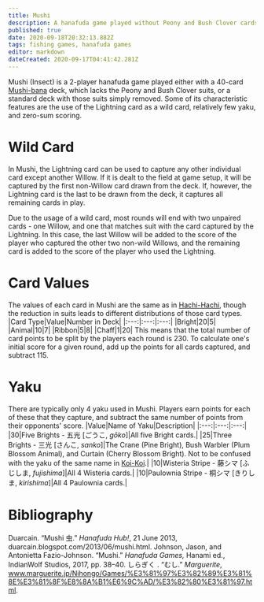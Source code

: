 ```yaml
---
title: Mushi
description: A hanafuda game played without Peony and Bush Clover cards
published: true
date: 2020-09-18T20:32:13.882Z
tags: fishing games, hanafuda games
editor: markdown
dateCreated: 2020-09-17T04:41:42.281Z
---
```


Mushi (Insect) is a 2-player hanafuda game played either with a 40-card [Mushi-bana](/en/hanafuda/patterns/mushibana) deck, which lacks the Peony and Bush Clover suits, or a standard deck with those suits simply removed. Some of its characteristic features are the use of the Lightning card as a wild card, relatively few yaku, and zero-sum scoring.

# Wild Card
In Mushi, the Lightning card can be used to capture any other individual card except another Willow. If it is dealt to the field at game setup, it will be captured by the first non-Willow card drawn from the deck. If, however, the Lightning card is the last to be drawn from the deck, it captures all remaining cards in play.

Due to the usage of a wild card, most rounds will end with two unpaired cards - one Willow, and one that matches suit with the card captured by the Lightning. In this case, the last Willow will be added to the score of the player who captured the other two non-wild Willows, and the remaining card is added to the score of the player who used the Lightning.
# Card Values
The values of each card in Mushi are the same as in [Hachi-Hachi](/en/hanafuda/games/hachi-hachi), though the reduction in suits leads to different distributions of those card types.
|Card Type|Value|Number in Deck|
|:---:|:---:|:---:|
|Bright|20|5|
|Animal|10|7|
|Ribbon|5|8|
|Chaff|1|20|
This means that the total number of card points to be split by the players each round is 230. To calculate one's initial score for a given round, add up the points for all cards captured, and subtract 115.
# Yaku
There are typically only 4 yaku used in Mushi. Players earn points for each of these that they capture, and subtract the same number of points from their opponents' score.
|Value|Name of Yaku|Description|
|:---:|:---:|:---:|
|30|Five Brights - 五光 [ごうこ, *gōko*]|All five Bright cards.|
|25|Three Brights - 三光 [さんこ, *sanko*]|The Crane (Pine Bright), Bush Warbler (Plum Blossom Animal), and Curtain (Cherry Blossom Bright). Not to be confused with the yaku of the same name in [Koi-Koi](/en/hanafuda/games/koi-koi).|
|10|Wisteria Stripe - 藤シマ [ふじしま, *fujishima*]|All 4 Wisteria cards.|
|10|Paulownia Stripe - 桐シマ [きりしま, *kirishima*]|All 4 Paulownia cards.|
# Bibliography
Duarcain. “Mushi 虫.” *Hanafuda Hub!*, 21 June 2013, duarcain.blogspot.com/2013/06/mushi.html.
Johnson, Jason, and Antonietta Fazio-Johnson. “Mushi.” *Hanafuda Games,* Hanami ed., IndianWolf Studios, 2017, pp. 38–40. 
しらぎく . “むし.” *Marguerite*, www.marguerite.jp/Nihongo/Games/%E3%81%97%E3%82%89%E3%81%8E%E3%81%8F%E8%8A%B1%E6%9C%AD/%E3%82%80%E3%81%97.html. 
